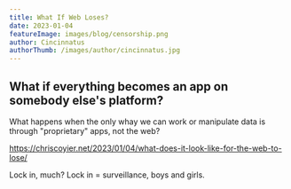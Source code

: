 ```yaml
---
title: What If Web Loses?
date: 2023-01-04
featureImage: images/blog/censorship.png
author: Cincinnatus
authorThumb: /images/author/cincinnatus.jpg
---
```


## What if everything becomes an app on somebody else's platform?

What happens when the only whay we can work or manipulate data is through "proprietary" apps, not the web?

https://chriscoyier.net/2023/01/04/what-does-it-look-like-for-the-web-to-lose/

Lock in, much? Lock in = surveillance, boys and girls.